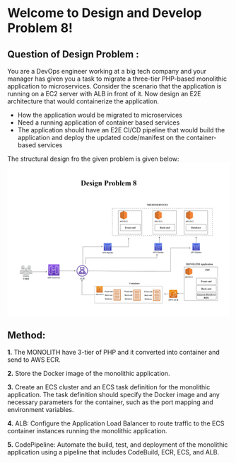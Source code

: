  # Welcome to Design and Develop Problem 8!

## **Question of Design Problem :**
You are a DevOps engineer working at a big tech company and your manager has given you a task to migrate a three-tier PHP-based monolithic application to microservices. Consider the scenario that the application is running on a EC2 server with ALB in front of it. Now design an E2E architecture that would containerize the application.  
+ How the application would be migrated to microservices
+ Need a running application of container based services
+ The application should have an E2E CI/CD pipeline that would build the application and deploy the updated code/manifest on the container-based services


The structural design fro the given problem is given below:
![Alt text](Design%208.jpg)

## **Method:**   

**1.** The MONOLITH have 3-tier of PHP and it converted into container and send to AWS ECR.  

**2.**  Store the Docker image of the monolithic application.  

**3.** Create an ECS cluster and an ECS task definition for the monolithic application. The task definition should specify the Docker image and any necessary parameters for the container, such as the port mapping and environment variables.  

**4.** ALB: Configure the Application Load Balancer to route traffic to the ECS container instances running the monolithic application.  

**5.** CodePipeline: Automate the build, test, and deployment of the monolithic application using a pipeline that includes CodeBuild, ECR, ECS, and ALB.


